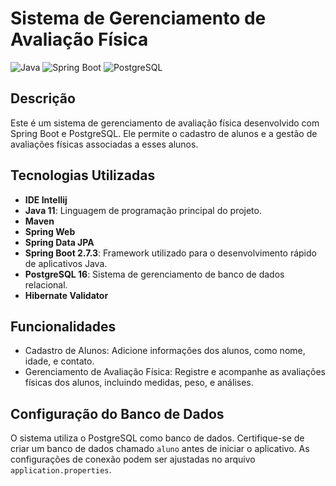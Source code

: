 # Sistema de Gerenciamento de Avaliação Física

![Java](https://img.shields.io/badge/Java-11-orange?style=for-the-badge&logo=java)
![Spring Boot](https://img.shields.io/badge/Spring%20Boot-2.7.3-brightgreen?style=for-the-badge&logo=spring)
![PostgreSQL](https://img.shields.io/badge/PostgreSQL-16-blue?style=for-the-badge&logo=postgresql)

## Descrição
Este é um sistema de gerenciamento de avaliação física desenvolvido com Spring Boot e PostgreSQL. Ele permite o cadastro de alunos e a gestão de avaliações físicas associadas a esses alunos.

## Tecnologias Utilizadas
- **IDE Intellij**
- **Java 11**: Linguagem de programação principal do projeto.
- **Maven**
- **Spring Web**
- **Spring Data JPA**
- **Spring Boot 2.7.3**: Framework utilizado para o desenvolvimento rápido de aplicativos Java.
- **PostgreSQL 16**: Sistema de gerenciamento de banco de dados relacional.
- **Hibernate Validator**

## Funcionalidades
- Cadastro de Alunos: Adicione informações dos alunos, como nome, idade, e contato.
- Gerenciamento de Avaliação Física: Registre e acompanhe as avaliações físicas dos alunos, incluindo medidas, peso, e análises.

## Configuração do Banco de Dados
O sistema utiliza o PostgreSQL como banco de dados. Certifique-se de criar um banco de dados chamado `aluno` antes de iniciar o aplicativo. As configurações de conexão podem ser ajustadas no arquivo `application.properties`.

